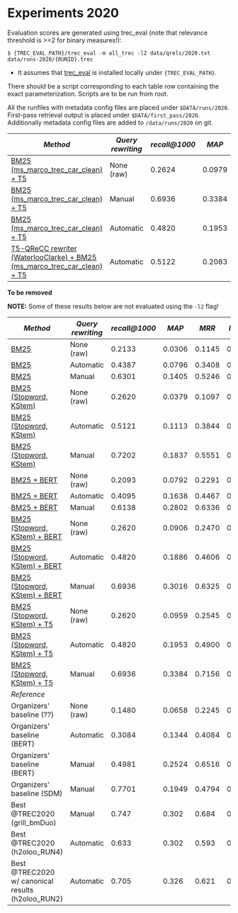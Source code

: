# Experiments 2020

Evaluation scores are generated using trec_eval (note that relevance threshold is >=2 for binary measures!):
```
$ {TREC_EVAL_PATH}/trec_eval -m all_trec -l2 data/qrels/2020.txt data/runs-2020/{RUNID}.trec
```

  * It assumes that [trec_eval](https://github.com/usnistgov/trec_eval) is installed locally under `{TREC_EVAL_PATH}`.

There should be a script corresponding to each table row containing the exact parameterization.
Scripts are to be run from root.

All the runfiles with metadata config files are placed under `$DATA/runs/2020`. First-pass retrieval output is placed under `$DATA/first_pass/2020`. Additionally metadata config files are added to `/data/runs/2020` on git.

| *Method* | *Query rewriting* | *recall@1000* | *MAP* | *MRR* | *NDCG* | *NDCG@5* | 
| -- | -- | -- | -- | -- | -- | -- |
| [BM25 (ms_marco_trec_car_clean) + T5](reproduce_raw_2020.meta.yaml) | None (raw) | 0.2624 | 0.0979 | 0.2572 | 0.2098 | 0.1777 |
| [BM25 (ms_marco_trec_car_clean) + T5](reproduce_manual_2020.meta.yaml) | Manual | 0.6936 | 0.3384 | 0.7156 | 0.5839 | 0.5137 |
| [BM25 (ms_marco_trec_car_clean) + T5](reproduce_automatic_2020.meta.yaml) | Automatic | 0.4820 | 0.1953 | 0.4900 | 0.3909 | 0.3291 |
| [T5-QReCC rewriter (WaterlooClarke) + BM25 (ms_marco_trec_car_clean) + T5](t5_qrecc_rewriter_2020.meta.yaml) | Automatic | 0.5122 | 0.2083 | 0.4979 | 0.4084 | 0.3515 | 

**To be removed**

**NOTE:** Some of these results below are not evaluated using the `-l2` flag!

| *Method* | *Query rewriting* | *recall@1000* | *MAP* | *MRR* | *NDCG* | *NDCG@5* |
| -- | -- | -- | -- | -- | -- | -- |
| [BM25](scripts/2020/cast_bm25_default.sh) | None (raw) | 0.2133 | 0.0306 | 0.1145 | 0.1272 | 0.0642 |
| [BM25](scripts/2020/cast_bm25_default_Automatic.sh) | Automatic | 0.4387 | 0.0796 | 0.3408 | 0.2377 | 0.1255 |
| [BM25](scripts/2020/cast_bm25_default_manual.sh) | Manual | 0.6301 | 0.1405 | 0.5246 | 0.3611 | 0.2169 |
| [BM25 (Stopword, KStem)](scripts/2020/cast_bm25_clean.sh) | None (raw) | 0.2620 | 0.0379 | 0.1097 | 0.1497 | 0.0750 |
| [BM25 (Stopword, KStem)](scripts/2020/cast_bm25_clean_automatic.sh) | Automatic | 0.5121 | 0.1113 | 0.3844 | 0.2872 | 0.1542 |
| [BM25 (Stopword, KStem)](scripts/2020/cast_bm25_clean_manual.sh) | Manual | 0.7202 | 0.1837 | 0.5551 | 0.4192 | 0.2473 |
| [BM25 + BERT](scripts/2020/cast_bm25_default_rerank_bert.sh) | None (raw) | 0.2093 | 0.0792 | 0.2291 | 0.1801 | 0.1586 |
| [BM25 + BERT](scripts/2020/cast_bm25_default_automatic_rerank_bert.sh) | Automatic | 0.4095 | 0.1638 | 0.4467 | 0.3427 | 0.3020 |
| [BM25 + BERT](scripts/2020/cast_bm25_default_manual_rerank_bert.sh) | Manual | 0.6138 | 0.2802 | 0.6336 | 0.5154 | 0.4689 |
| [BM25 (Stopword, KStem) + BERT](scripts/2020/cast_bm25_clean_rerank_bert.sh) | None (raw) | 0.2620 | 0.0906 | 0.2470 | 0.2050 | 0.1696 |
| [BM25 (Stopword, KStem) + BERT](scripts/2020/cast_bm25_clean_automatic_rerank_bert.sh) | Automatic | 0.4820 | 0.1886 | 0.4606 | 0.3839 | 0.3123 |
| [BM25 (Stopword, KStem) + BERT](scripts/2020/cast_bm25_clean_manual_rerank_bert.sh) | Manual | 0.6936 | 0.3016 | 0.6325 | 0.5581 | 0.4732 |
| [BM25 (Stopword, KStem) + T5](scripts/2020/cast_bm25_clean_rerank_t5.sh) | None (raw) | 0.2620 | 0.0959 | 0.2545 | 0.2080 | 0.1746 |
| [BM25 (Stopword, KStem) + T5](scripts/2020/cast_bm25_clean_automatic_rerank_t5.sh) | Automatic | 0.4820 | 0.1953 | 0.4900 | 0.3909 | 0.3291 |
| [BM25 (Stopword, KStem) + T5](scripts/2020/cast_bm25_clean_manual_rerank_t5.sh) | Manual | 0.6936 | 0.3384 | 0.7156 | 0.5839 | 0.5137 |
| *Reference* |||||
| Organizers' baseline (??) | None (raw) | 0.1480 | 0.0658 | 0.2245 | 0.1437 | 0.1591 |
| Organizers' baseline (BERT) | Automatic | 0.3084 | 0.1344 | 0.4084 | 0.2840 | 0.2865 |
| Organizers' baseline (BERT) | Manual | 0.4981 | 0.2524 | 0.6516 | 0.4513 | 0.4609 |
| Organizers' baseline (SDM) | Manual | 0.7701 | 0.1949 | 0.4794 | 0.4926 | 0.3113 |
| Best @TREC2020 (grill_bmDuo) | Manual | 0.747 | 0.302 | 0.684 | 0.571 | |
| Best @TREC2020 (h2oloo_RUN4) | Automatic | 0.633 | 0.302 | 0.593 | 0.526 | |
| Best @TREC2020 w/ canonical results (h2oloo_RUN2) | Automatic | 0.705 | 0.326 | 0.621 | 0.575 |
